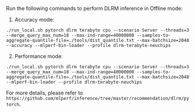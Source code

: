 Run the following commands to perform DLRM inference in Offline mode:

1. Accuracy mode:
```
./run_local.sh pytorch dlrm terabyte cpu --scenario Server --threads=3 --merge_query_max_num=18 --max-ind-range=40000000 --samples-to-aggregate-quantile-file=./tools/dist_quantile.txt --max-batchsize=2048 --accuracy --mlperf-bin-loader --profile dlrm-terabyte-neuchips
```

2. Performance mode:
```
./run_local.sh pytorch dlrm terabyte cpu --scenario Server --threads=3 --merge_query_max_num=18 --max-ind-range=40000000 --samples-to-aggregate-quantile-file=./tools/dist_quantile.txt --max-batchsize=2048 --mlperf-bin-loader --profile dlrm-terabyte-neuchips
```

For more details, please refer to `https://github.com/mlperf/inference/tree/master/recommendation/dlrm/pytorch`.
